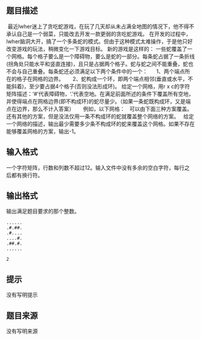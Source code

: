 


## 题目描述
 最近lwher迷上了贪吃蛇游戏，在玩了几天却从未占满全地图的情况下，他不得不承认自己是一个弱菜，只能改去开发一款更弱的贪吃蛇游戏。
在开发的过程中，lwher脑洞大开，搞了一个多条蛇的模式。但由于这种模式太难操作，于是他只好改变游戏的玩法，稍微变化一下游戏目标。
新的游戏是这样的：
一些蛇覆盖了一个网格。每个格子要么是一个障碍物，要么是蛇的一部分。每条蛇占据了一条折线(拐角处只能水平和竖直连接)，且只是占据两个格子。蛇与蛇之间不能重叠，蛇也不会与自己重叠。每条蛇还必须满足以下两个条件中的一个：
     1、两个端点所在的格子在网格的边界。
     2、蛇构成一个环，即两个端点相邻(垂直或水平，不能斜着)，至少要占据4个格子(否则没法形成环)。
给定一个网格，用r x c的字符矩阵描述：‘#’代表障碍物，‘.’代表空地。在满足前面所述的条件下覆盖所有空地，并使得端点在网格边界(即不构成环)的蛇尽量少。（如果一条蛇既构成环，又是端点在边界，那么不计入答案）
     例如，以下网格：
 
可以由下面三种方案覆盖。还有其他的方案，但是没法仅用一条不构成环的蛇就覆盖整个网络的方案。
 
给定一个网络的描述，输出最少需要多少条不构成环的蛇来覆盖这个网格。如果不存在能够覆盖网格的方案，输出-1。
## 输入格式
一个字符矩阵，行数和列数不超过12。输入文件中没有多余的空白字符，每行之后都有换行符。
## 输出格式
输出满足题目要求的那个整数。

```input1
......
.#.##.
.#....
....#.
.##.#.
......

```
```output1
2
```

## 提示
没有写明提示
## 题目来源
没有写明来源


